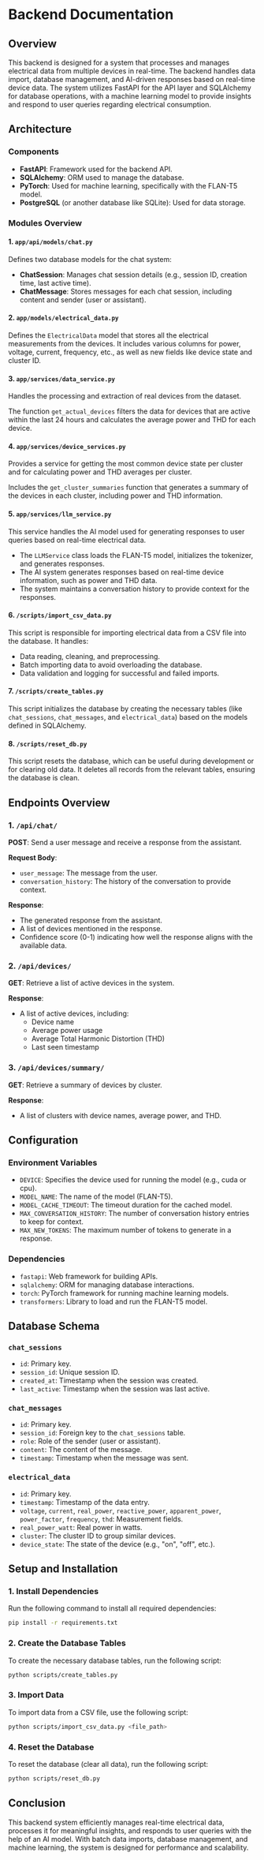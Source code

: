 # Backend Documentation

## Overview

This backend is designed for a system that processes and manages electrical data from multiple devices in real-time. The backend handles data import, database management, and AI-driven responses based on real-time device data. The system utilizes FastAPI for the API layer and SQLAlchemy for database operations, with a machine learning model to provide insights and respond to user queries regarding electrical consumption.

## Architecture

### Components

- **FastAPI**: Framework used for the backend API.
- **SQLAlchemy**: ORM used to manage the database.
- **PyTorch**: Used for machine learning, specifically with the FLAN-T5 model.
- **PostgreSQL** (or another database like SQLite): Used for data storage.

### Modules Overview

#### 1. `app/api/models/chat.py`
Defines two database models for the chat system:

- **ChatSession**: Manages chat session details (e.g., session ID, creation time, last active time).
- **ChatMessage**: Stores messages for each chat session, including content and sender (user or assistant).

#### 2. `app/models/electrical_data.py`
Defines the `ElectricalData` model that stores all the electrical measurements from the devices. It includes various columns for power, voltage, current, frequency, etc., as well as new fields like device state and cluster ID.

#### 3. `app/services/data_service.py`
Handles the processing and extraction of real devices from the dataset.

The function `get_actual_devices` filters the data for devices that are active within the last 24 hours and calculates the average power and THD for each device.

#### 4. `app/services/device_services.py`
Provides a service for getting the most common device state per cluster and for calculating power and THD averages per cluster.

Includes the `get_cluster_summaries` function that generates a summary of the devices in each cluster, including power and THD information.

#### 5. `app/services/llm_service.py`
This service handles the AI model used for generating responses to user queries based on real-time electrical data.

- The `LLMService` class loads the FLAN-T5 model, initializes the tokenizer, and generates responses.
- The AI system generates responses based on real-time device information, such as power and THD data.
- The system maintains a conversation history to provide context for the responses.

#### 6. `/scripts/import_csv_data.py`
This script is responsible for importing electrical data from a CSV file into the database. It handles:

- Data reading, cleaning, and preprocessing.
- Batch importing data to avoid overloading the database.
- Data validation and logging for successful and failed imports.

#### 7. `/scripts/create_tables.py`
This script initializes the database by creating the necessary tables (like `chat_sessions`, `chat_messages`, and `electrical_data`) based on the models defined in SQLAlchemy.

#### 8. `/scripts/reset_db.py`
This script resets the database, which can be useful during development or for clearing old data. It deletes all records from the relevant tables, ensuring the database is clean.

## Endpoints Overview

### 1. `/api/chat/`
**POST**: Send a user message and receive a response from the assistant.

**Request Body**:
- `user_message`: The message from the user.
- `conversation_history`: The history of the conversation to provide context.

**Response**:
- The generated response from the assistant.
- A list of devices mentioned in the response.
- Confidence score (0-1) indicating how well the response aligns with the available data.

### 2. `/api/devices/`
**GET**: Retrieve a list of active devices in the system.

**Response**:
- A list of active devices, including:
  - Device name
  - Average power usage
  - Average Total Harmonic Distortion (THD)
  - Last seen timestamp

### 3. `/api/devices/summary/`
**GET**: Retrieve a summary of devices by cluster.

**Response**:
- A list of clusters with device names, average power, and THD.

## Configuration

### Environment Variables
- `DEVICE`: Specifies the device used for running the model (e.g., cuda or cpu).
- `MODEL_NAME`: The name of the model (FLAN-T5).
- `MODEL_CACHE_TIMEOUT`: The timeout duration for the cached model.
- `MAX_CONVERSATION_HISTORY`: The number of conversation history entries to keep for context.
- `MAX_NEW_TOKENS`: The maximum number of tokens to generate in a response.

### Dependencies
- `fastapi`: Web framework for building APIs.
- `sqlalchemy`: ORM for managing database interactions.
- `torch`: PyTorch framework for running machine learning models.
- `transformers`: Library to load and run the FLAN-T5 model.

## Database Schema

### `chat_sessions`
- `id`: Primary key.
- `session_id`: Unique session ID.
- `created_at`: Timestamp when the session was created.
- `last_active`: Timestamp when the session was last active.

### `chat_messages`
- `id`: Primary key.
- `session_id`: Foreign key to the `chat_sessions` table.
- `role`: Role of the sender (user or assistant).
- `content`: The content of the message.
- `timestamp`: Timestamp when the message was sent.

### `electrical_data`
- `id`: Primary key.
- `timestamp`: Timestamp of the data entry.
- `voltage`, `current`, `real_power`, `reactive_power`, `apparent_power`, `power_factor`, `frequency`, `thd`: Measurement fields.
- `real_power_watt`: Real power in watts.
- `cluster`: The cluster ID to group similar devices.
- `device_state`: The state of the device (e.g., "on", "off", etc.).

## Setup and Installation

### 1. Install Dependencies
Run the following command to install all required dependencies:

```bash
pip install -r requirements.txt
```

### 2. Create the Database Tables
To create the necessary database tables, run the following script:

```bash
python scripts/create_tables.py
```

### 3. Import Data
To import data from a CSV file, use the following script:

```bash
python scripts/import_csv_data.py <file_path>
```

### 4. Reset the Database
To reset the database (clear all data), run the following script:

```bash
python scripts/reset_db.py
```

## Conclusion

This backend system efficiently manages real-time electrical data, processes it for meaningful insights, and responds to user queries with the help of an AI model. With batch data imports, database management, and machine learning, the system is designed for performance and scalability.